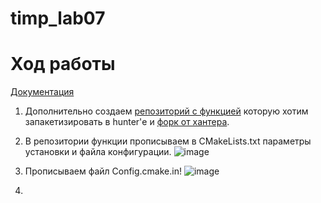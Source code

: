 # timp_lab07

# Ход работы
[Документация](https://hunter.readthedocs.io/en/latest/creating-new/create/cmake.html)

1) Дополнительно создаем [репозиторий с функцией](https://github.com/ImDmitrybtw/hello_foo) которую хотим запакетизировать в hunter'е и [форк от хантера](https://github.com/ImDmitrybtw/hunter/tree/hello_foo).
2) В репозитории функции прописываем в CMakeLists.txt параметры установки и файла конфигурации.
   ![image](https://user-images.githubusercontent.com/92674699/168253350-b1371d73-26df-43de-b848-0673bcf92492.png)
 
3) Прописываем файл Config.cmake.in!
   ![image](https://user-images.githubusercontent.com/92674699/168253252-4d6cda9c-3e4d-4f44-865a-08ed13d2b52c.png)

4) 
